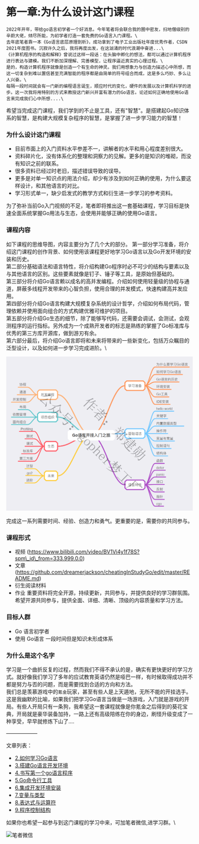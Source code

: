 # 第一章:为什么设计这门课程

    2022年开年，带给go语言初学者一个好消息。今年笔者将会联合我的圈中密友，扫地僧级别的辛蔚大佬，倾尽所能，为初学者打造一套免费的Go语言入门课程。\
    去年底笔者靠一本《Go语言底层原理剖析》，成功拿到了电子工业出版社年度优秀作者，CSDN 2021年度图书。沉寂许久之后，我将再度出发，在这汹涌的时代浪潮中奋进...\
    《计算机程序的构造和解释》曾说过这样一段话：在头脑中孵化的想法，都可以通过计算机程序进行表达与建模。我们不断加深理解、完善模型，让程序逼近真实的心理过程。\
    是的，构造计算机程序就像是创造一个有生命的神灵。我们用想象力与创造力描述心中所想，而这一切复杂到难以置信甚至充满智能的程序都是由简单的符号组合而成，这是多么巧妙、多么让人兴奋。\
    每隔一段时间就会有一门新的编程语言诞生，顺应时代的变化，硬件的发展以及计算机科学的进步。这一次我将用特别的方式来教授这门新兴并富有潜力的Go语言。论述如何正确地使用Go语言来完成我们心中所想....\
希望当完成这门课程，我们学到的不止是工具，还有"智慧"。是搭建起Go知识体系的智慧，是构建大规模复杂程序的智慧，是掌握了进一步学习能力的智慧！

### 为什么设计这门课程

* 目前市面上的入门资料水平参差不一，讲解者的水平和用心程度差别很大。
* 资料碎片化，没有体系化的整理和洞察力的见解。更多的是知识的堆砌，而没有知识之前的联系。
* 很多资料已经过时老旧，描述错误导致的误导。
* 更多是对单一知识点的用法介绍，却少有涉及到如何正确的使用，为什么要这样设计，和其他语言的对比。
* 学习形式单一，缺少启发式的教学方式和衍生进一步学习的参考资料。

为了弥补当前Go入门视频的不足，笔者即将推出这一套基础课程，学习目标是快速全面系统掌握Go用法与生态，会使用并能够正确的使用Go语言。

### 课程内容

如下课程的思维导图，内容主要分为了几个大的部分。 第一部分学习准备，将介绍这门课程的创作背景、如何使用该课程更好地学习Go语言以及Go开发环境的安装和历史。\
第二部分基础语法和语言特性，将介绍构建Go程序时必不可少的结构与要素以及与其他语言的区别。这些要素就像是钉子、锤子等工具，是原始但基础的。\
第三部分将介绍Go语言赖以成名的高并发编程。介绍如何使用轻量级的协程与通道，屏蔽多线程开发带来的心智负担，使用合理的并发模式，快速构建高并发应用。\
第四部分将介绍Go语言构建大规模复杂系统的设计哲学，介绍如何布局代码，管理依赖并使用面向组合的方式构建优雅可维护的项目。\
第五部分将介绍Go生态的细节，除了能够写代码，还需要会调试，会测试，会观测程序的运行指标。另外成为一个成熟开发者的标志是熟练的掌握了Go标准库与优秀的第三方库开源库，做到游刃有余。\
第六部分最后，将介绍Go语言即将和未来将带来的一些新变化，包括万众瞩目的泛型设计，以及如何进一步学习完成进阶。\


![](<.gitbook/assets/image (1) (1).png>)

完成这一系列需要时间、经验、创造力和勇气。更重要的是，需要你的共同参与。

### 课程形式

* 视频 (https://www.bilibili.com/video/BV1Vi4y1f78S?spm\_id\_from=333.999.0.0)
* 文章 (https://github.com/dreamerjackson/cheatingInStudyGo/edit/master/README.md)
* 衍生阅读材料
* 作业 重要资料将完全开源，持续更新，共同参与，并提供良好的学习群氛围。希望开源共同参与，提供全面、详细、清晰、顶级的内容质量和学习方法。

### 目标人群

* Go 语言初学者
* 使用 Go语言 一段时间但是知识未形成体系

### 为什么是这个名字

学习是一个曲折反复的过程，然而我们不得不承认的是，确实有更快更好的学习方式。就好像我们学习了多年的应试教育英语仍然是哑巴一样，有时候取得成功并不都是努力与否的问题，而是需要找到合适的方向和方法。\
我们总是羡慕游戏中的`氪金`玩家，甚至有些人是上天遁地，无所不能的开挂选手。这是我幽默的比喻，如果我们把学习Go语言当做是一场游戏，入门就是游戏的开局。有些人开局只有一条狗，我希望这一套课程就像是你氪金之后得到的葵花宝典，开局就是豪华装备加持，一路上还有高级陪练在你的身边，刷怪升级变成了一种享受，早早就修炼下山了....

——————

文章列表：

* [2.如何学习Go语言](article/2.howToLearn.md)
* [3.搭建Go语言开发环境](article/3.environment.md)
* [4.书写第一个go语言程序](article/4.%20hello-world.md)
* [5.Go命令行工具](article/5.command-tool.md)
* [6.集成开发环境安装](article/6.ide.md)
* [7.变量与类型](article/7.variables.md)
* [8.表达式与运算符](article/8.expression.md)
* [9.程序控制结构](article/9.control-structures.md)

如果你也希望一起参与到这门课程的学习中来，可加笔者微信,进学习群。\


![笔者微信](https://user-images.githubusercontent.com/42735226/153756008-1c9335b5-c0b0-4456-889f-58a42eaca23f.png)
